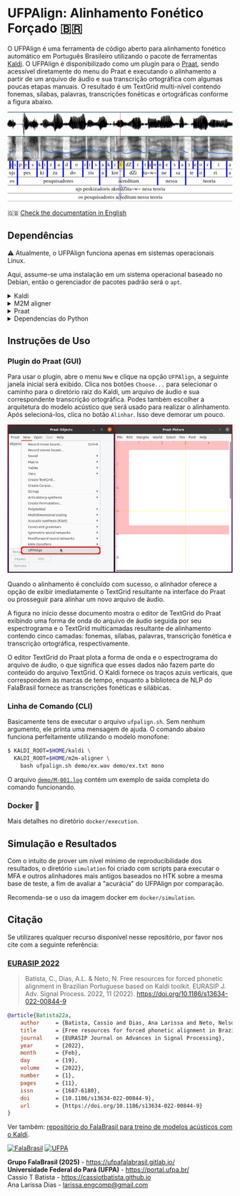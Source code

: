 # UFPAlign: Alinhamento Fonético Forçado :brazil:

O UFPAlign é uma ferramenta de código aberto para alinhamento fonético
automático em Português Brasileiro utilizando o pacote de ferramentas 
[Kaldi](http://kaldi-asr.org/). O UFPAlign é disponibilizado como um plugin 
para o [Praat](https://www.fon.hum.uva.nl/praat/), sendo acessível diretamente 
do menu do Praat e executando o alinhamento a partir de um arquivo de áudio e 
sua transcrição ortográfica com algumas poucas etapas manuais. O resultado é um
TextGrid multi-nível contendo fonemas, sílabas, palavras, transcrições
fonéticas e ortográficas conforme a figura abaixo.

![](doc/textgrid.png)

:uk: [Check the documentation in English](README.en.md)


## Dependências

:warning: Atualmente, o UFPAlign funciona apenas em sistemas operacionais Linux.

Aqui, assume-se uma instalação em um sistema operacional
baseado no Debian, então o gerenciador de pacotes padrão será o `apt`.

<details>
<summary>Kaldi</summary>

Primeiro, clona a versão mais atual do Kaldi do GitHub digitando no
terminal:

```bash
$ git clone https://github.com/kaldi-asr/kaldi
```

O próximo passo é a instalação do `tools` do Kaldi. No diretório 
`kaldi/tools/`, verifica se algum pré-requisito do Kaldi ainda precisa ser
instalado:

```bash
$ cd kaldi/tools
$ extras/check_dependencies.sh
```

A seguir, assumindo que tenhas 4 CPUs disponíveis na tua máquina, executa o
seguinte comando:

```bash
$ make -j 4
```

O último pacote a ser instalado é a OpenBLAS, uma biblioteca open-source de
álgebra linear que pode ser utilizada no lugar da Intel MKL. Cuidado que isso
irá utilizar todos os cores da tua máquina, até mesmo as hyperthreads caso o
processador as suporte.

```bash
$ extras/install_openblas.sh
```

Finalmente, podes intalar o Kaldi `src`. Para o UFPAlign, o suporte ao CUDA não
é necessário.

```bash
$ cd kaldi/src
$ ./configure --shared
$ make depend -j 4
$ make -j 4
```

Para testar se a instalação do Kaldi foi bem-sucedida, podes executar os
scripts do corpus `yes/no`. A execução é rápida, pois o conjunto de dados é
muito pequeno e o pipeline apenas treina e decodifica um modelo baseado em
monofones.

```bash
$ cd kaldi/egs/yesno/s5
$ bash run.sh
```

A última linha da execução deverá printar a taxa de erro por palavra (WER): 

```text
%WER 0.00 [ 0 / 232, 0 ins, 0 del, 0 sub ] exp/mono0a/decode_test_yesno/wer_10_0.0
```
</details>

<details>
<summary>M2M aligner</summary>

Primeiro, clona a versão mais atual do alinhador M2M do GitHub digitando no
terminal:

```bash
$ git clone https://github.com/letter-to-phoneme/m2m-aligner.git
```

Em seguida, muda para o diretorio e compila o projeto:

```bash
$ cd m2m-aligner
$ make
```
</details>

<details>
<summary>Praat</summary>

Em ambientes Linux, podes instalar o Praat usando o `apt-get` rodando o comando:

```bash
$ sudo apt-get install praat
```

Ou podes baixar o executável 64-bit na página de [download do
Praat](https://www.fon.hum.uva.nl/praat/praat6141_linux64.tar.gz). Depois de
baixá-lo, deves descompactar dentro de uma pasta. Pronto, apenas clica no
executável para usar o Praat. O `*.tar.gz` pode ser deletado.
</details>

<details>
<summary>Dependencias do Python</summary>
Outras dependencias podem ser instaladas com o `pip`:

```bash
$ pip install -r requirements.txt
```
</details>


## Instruções de Uso

### Plugin do Praat (GUI)

Para usar o plugin, abre o menu `New` e clique na opção `UFPAlign`, a seguinte
janela inicial será exibido. Clica nos botões `Choose...` para selecionar o
caminho para o diretório raiz do Kaldi, um arquivo de áudio e
sua correspondente transcrição ortográfica. Podes também escolher a
arquitetura do modelo acústico que será usado para realizar o alinhamento.
Após selecioná-los, clica no botão `Alinhar`. Isso deve demorar um pouco.

![](doc/praat_menu.png)

Quando o alinhamento é concluído com sucesso, o alinhador oferece a opção de
exibir imediatamente o TextGrid resultante na interface do Praat ou prosseguir
para alinhar um novo arquivo de áudio.

A figura no início desse documento mostra o editor de TextGrid do Praat 
exibindo uma forma de onda do arquivo de áudio seguida por seu espectrograma 
e o TextGrid multicamadas resultante de alinhamento contendo cinco camadas: 
fonemas, sílabas, palavras, transcrição fonética e transcrição ortográfica, 
respectivamente.

O editor TextGrid do Praat plota a forma de onda e o espectrograma do arquivo 
de áudio, o que significa que esses dados não fazem parte do conteúdo do 
arquivo TextGrid. 
O Kaldi fornece os traços azuis verticais, que correspondem às marcas de tempo,
enquanto a biblioteca de NLP do FalaBrasil fornece as transcrições fonéticas e
silábicas.

### Linha de Comando (CLI)

Basicamente tens de executar o arquivo `ufpalign.sh`. Sem nenhum argumento, ele
printa uma mensagem de ajuda. O comando abaixo funciona perfeitamente
utilizando o modelo monofone:

```bash
$ KALDI_ROOT=$HOME/kaldi \
  KALDI_ROOT=$HOME/m2m-aligner \
    bash ufpalign.sh demo/ex.wav demo/ex.txt mono
```

O arquivo [`demo/M-001.log`](demo/M-001.log) contém um exemplo de saída
completa do comando funcionando.

### Docker :whale:

Mais detalhes no diretório `docker/execution`.


## Simulação e Resultados

Com o intuito de prover um nível mínimo de reproducibilidade dos resultados,
o diretório `simulation` foi criado com scripts para executar o MFA e outros
alinhadores mais antigos baseados no HTK sobre a mesma base de teste, a fim de
avaliar a "acurácia" do UFPAlign por comparação.

Recomenda-se o uso da imagem docker em `docker/simulation`.


## Citação

Se utilizares qualquer recurso disponível nesse repositório, por favor nos cite
com a seguinte referência:

### [EURASIP 2022](https://asp-eurasipjournals.springeropen.com/articles/10.1186/s13634-022-00844-9)

> Batista, C., Dias, A.L. & Neto, N.
> Free resources for forced phonetic alignment in Brazilian Portuguese based on Kaldi toolkit.
> EURASIP J. Adv. Signal Process. 2022, 11 (2022).
> https://doi.org/10.1186/s13634-022-00844-9

```bibtex
@article{Batista22a,
    author     = {Batista, Cassio and Dias, Ana Larissa and Neto, Nelson},
    title      = {Free resources for forced phonetic alignment in Brazilian Portuguese based on Kaldi toolkit},
    journal    = {EURASIP Journal on Advances in Signal Processing},
    year       = {2022},
    month      = {Feb},
    day        = {19},
    volume     = {2022},
    number     = {1},
    pages      = {11},
    issn       = {1687-6180},
    doi        = {10.1186/s13634-022-00844-9},
    url        = {https://doi.org/10.1186/s13634-022-00844-9}
}
```

Ver também:
[repositório do FalaBrasil para treino de modelos acústicos com o Kaldi](https://github.com/falabrasil/kaldi-br).


[![FalaBrasil](https://gitlab.com/falabrasil/avatars/-/raw/main/logo_fb_git_footer.png)](https://ufpafalabrasil.gitlab.io/ "Visite o site do Grupo FalaBrasil") [![UFPA](https://gitlab.com/falabrasil/avatars/-/raw/main/logo_ufpa_git_footer.png)](https://portal.ufpa.br/ "Visite o site da UFPA")

__Grupo FalaBrasil (2025)__ - https://ufpafalabrasil.gitlab.io/      
__Universidade Federal do Pará (UFPA)__ - https://portal.ufpa.br/     
Cassio T Batista - https://cassiotbatista.github.io    
Ana Larissa Dias   - larissa.engcomp@gmail.com     
